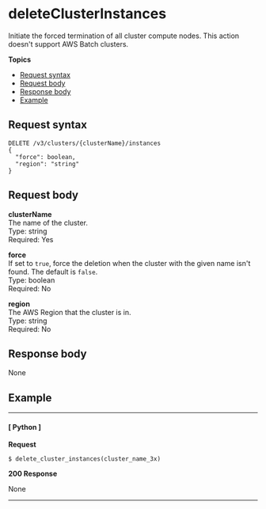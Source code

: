 # deleteClusterInstances<a name="delete-cluster-instances"></a>

Initiate the forced termination of all cluster compute nodes\. This action doesn't support AWS Batch clusters\.

**Topics**
+ [Request syntax](#delete-cluster-instances-request)
+ [Request body](#delete-cluster-instances-request-body)
+ [Response body](#delete-cluster-instances-response-body)
+ [Example](#delete-cluster-instances-example)

## Request syntax<a name="delete-cluster-instances-request"></a>

```
DELETE /v3/clusters/{clusterName}/instances
{
  "force": boolean,
  "region": "string"
}
```

## Request body<a name="delete-cluster-instances-request-body"></a>

**clusterName**  
The name of the cluster\.  
Type: string  
Required: Yes

**force**  
If set to `true`, force the deletion when the cluster with the given name isn't found\. The default is `false`\.  
Type: boolean  
Required: No

**region**  
The AWS Region that the cluster is in\.  
Type: string  
Required: No

## Response body<a name="delete-cluster-instances-response-body"></a>

None

## Example<a name="delete-cluster-instances-example"></a>

------
#### [ Python ]

**Request**

```
$ delete_cluster_instances(cluster_name_3x)
```

**200 Response**

None

------
